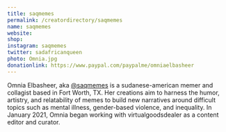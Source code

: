 ```yaml
---
title: saqmemes
permalink: /creatordirectory/saqmemes
name: saqmemes
website: 
shop:
instagram: saqmemes
twitter: sadafricanqueen
photo: Omnia.jpg
donationlink: https://www.paypal.com/paypalme/omniaelbasheer
---
```

Omnia Elbasheer, aka [@saqmemes](https://www.instagram.com/saqmemes/) is a sudanese-american memer and collagist based in Fort Worth, TX. Her creations aim to harness the humor, artistry, and relatability of memes to build new narratives around difficult topics such as mental illness, gender-based violence, and inequality. In January 2021, Omnia began working with virtualgoodsdealer as a content editor and curator. 